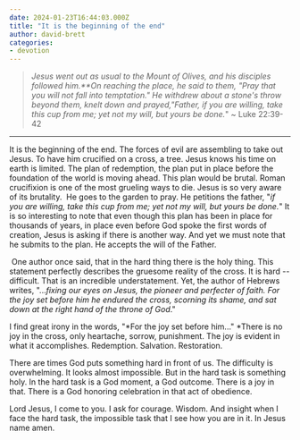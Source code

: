 ```yaml
---
date: 2024-01-23T16:44:03.000Z
title: "It is the beginning of the end"
author: david-brett
categories:
- devotion
---
```

> *Jesus went out as usual to the Mount of Olives, and his disciples followed him.**On reaching the place, he said to them, "Pray that you will not fall into temptation." He withdrew about a stone's throw beyond them, knelt down and prayed,"Father, if you are willing, take this cup from me; yet not my will, but yours be done.*" ~ Luke 22:39-42
* * *
It is the beginning of the end. The forces of evil are assembling to take out Jesus. To have him crucified on a cross, a tree. Jesus knows his time on earth is limited. The plan of redemption, the plan put in place before the foundation of the world is moving ahead. This plan would be brutal. Roman crucifixion is one of the most grueling ways to die. Jesus is so very aware of its brutality.  He goes to the garden to pray. He petitions the father, "*if you are willing, take this cup from me; yet not my will, but yours be done.*" It is so interesting to note that even though this plan has been in place for thousands of years, in place even before God spoke the first words of creation, Jesus is asking if there is another way. And yet we must note that he submits to the plan. He accepts the will of the Father.

 One author once said, that in the hard thing there is the holy thing. This statement perfectly describes the gruesome reality of the cross. It is hard -- difficult. That is an incredible understatement. Yet, the author of Hebrews writes, "...*fixing our eyes on Jesus, the pioneer and perfecter of faith. For the joy set before him he endured the cross, scorning its shame, and sat down at the right hand of the throne of God*."

I find great irony in the words, "*For the joy set before him..." *There is no joy in the cross, only heartache, sorrow, punishment. The joy is evident in what it accomplishes. Redemption. Salvation. Restoration.

There are times God puts something hard in front of us. The difficulty is overwhelming. It looks almost impossible. But in the hard task is something holy. In the hard task is a God moment, a God outcome. There is a joy in that. There is a God honoring celebration in that act of obedience.

Lord Jesus, I come to you. I ask for courage. Wisdom. And insight when I face the hard task, the impossible task that I see how you are in it. In Jesus name amen.